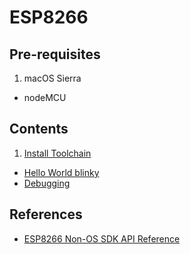 # ESP8266

## Pre-requisites

1. macOS Sierra
- nodeMCU

## Contents

1. [Install Toolchain](01-install.md)
- [Hello World blinky](02-blinky.md)
- [Debugging](03-debug.md)

## References

- [ESP8266 Non-OS SDK API Reference](https://espressif.com/sites/default/files/documentation/2c-esp8266_non_os_sdk_api_reference_en.pdf)
